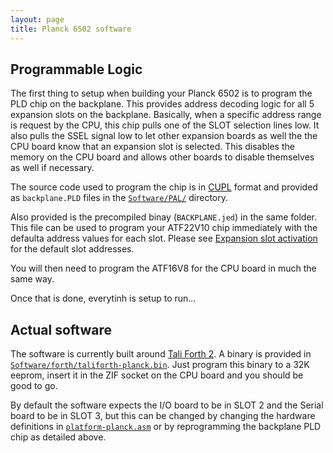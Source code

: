 ```yaml
---
layout: page
title: Planck 6502 software
---
```


## Programmable Logic

The first thing to setup when building your Planck 6502 is to program the PLD chip on the backplane. This provides address decoding logic for all 5 expansion slots on the backplane. Basically, when a specific address range is request by the CPU, this chip pulls one of the SLOT selection lines low. It also pulls the SSEL signal low to let other expansion boards as well the the CPU board know that an expansion slot is selected. This disables the memory on the CPU board and allows other boards to disable themselves as well if necessary.

The source code used to program the chip is in [CUPL](https://en.wikipedia.org/wiki/Programmable_Array_Logic#CUPL) format and provided as `backplane.PLD` files in the [`Software/PAL/`](https://gitlab.com/planck-6502/planck-6502/-/tree/master/Software/PAL) directory. 

Also provided is the precompiled binay (`BACKPLANE.jed`) in the same folder. This file can be used to program your ATF22V10 chip immediately with the defaulta address values for each slot. Please see [Expansion slot activation](/Hardware/#expansion-slot-activation) for the default slot addresses.

You will then need to program the ATF16V8 for the CPU board in much the same way.

Once that is done, everytinh is setup to run...


## Actual software


The software is currently built around [Tali Forth 2](https://github.com/scotws/TaliForth2). A binary is provided in [`Software/forth/taliforth-planck.bin`](https://gitlab.com/planck-6502/planck-6502/-/tree/master/Software/forth). Just program this binary to a 32K eeprom, insert it in the ZIF socket on the CPU board and you should be good to go.

By default the software expects the I/O board to be in SLOT 2 and the Serial board to be in SLOT 3, but this can be changed by changing the hardware definitions in [`platform-planck.asm`](https://gitlab.com/planck-6502/planck-6502/-/blob/master/Software/forth/platform/platform-planck.asm#L109) or by reprogramming the backplane PLD chip as detailed above.